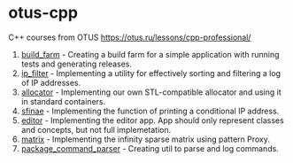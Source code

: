 # otus-cpp
C++ courses from OTUS https://otus.ru/lessons/cpp-professional/

1. [build_farm](/build_farm) - Creating a build farm for a simple application with running tests and generating releases.
2. [ip_filter](/ip_filter) - Implementing a utility for effectively sorting and filtering a log of IP addresses.
3. [allocator](/allocator) - Implementing our own STL-compatible allocator and using it in standard containers.
4. [sfinae](/sfinae) - Implementing the function of printing a conditional IP address.
5. [editor](/editor) - Implementing the editor app. App should only represent classes and concepts, but not full implemetation.
6. [matrix](/matrix) - Implementing the infinity sparse matrix using pattern Proxy.
7. [package_command_parser](/package_command_parser) - Creating util to parse and log commands.
